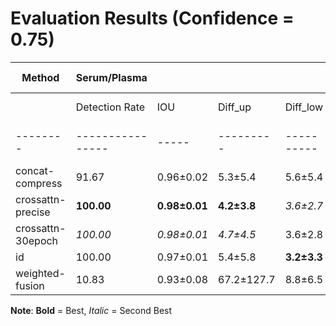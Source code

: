 # Evaluation Results (Confidence = 0.75)

| Method | Serum/Plasma | | | | Buffy Coat | | | |
|--------|--------------|----|----|----|-----------|----|----|----|
| | Detection Rate | IOU | Diff_up | Diff_low | Detection Rate | IOU | Diff_up | Diff_low |
|--------|----------------|-----|---------|----------|----------------|-----|---------|----------|
| concat-compress | 91.67 | 0.96±0.02 | 5.3±5.4 | 5.6±5.4 | 80.28 | **0.78±0.07** | _4.2±3.0_ | _2.3±1.5_ |
| crossattn-precise | **100.00** | **0.98±0.01** | **4.2±3.8** | _3.6±2.7_ | _80.83_ | 0.77±0.06 | 4.6±2.9 | 2.7±1.9 |
| crossattn-30epoch | _100.00_ | _0.98±0.01_ | _4.7±4.5_ | 3.6±2.8 | **86.39** | 0.77±0.07 | 4.8±3.1 | 2.7±2.1 |
| id | 100.00 | 0.97±0.01 | 5.4±5.8 | **3.2±3.3** | 80.83 | _0.78±0.06_ | 4.2±2.8 | **2.2±1.5** |
| weighted-fusion | 10.83 | 0.93±0.08 | 67.2±127.7 | 8.8±6.5 | 35.00 | 0.72±0.15 | **4.0±6.4** | 3.3±4.4 |


**Note**: **Bold** = Best, _Italic_ = Second Best
